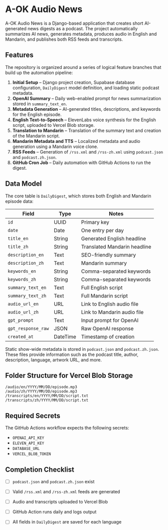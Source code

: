 # A-OK Audio News

A-OK Audio News is a Django-based application that creates short AI-generated news digests as a podcast. The project automatically summarizes AI news, generates metadata, produces audio in English and Mandarin, and publishes both RSS feeds and transcripts.

## Features

The repository is organized around a series of logical feature branches that build up the automation pipeline:

1. **Initial Setup** – Django project creation, Supabase database configuration, `DailyDigest` model definition, and loading static podcast metadata.
2. **OpenAI Summary** – Daily web-enabled prompt for news summarization stored in `summary_text_en`.
3. **Metadata Generation** – AI-generated titles, descriptions, and keywords for the English episode.
4. **English Text-to-Speech** – ElevenLabs voice synthesis for the English script, uploaded to Vercel Blob storage.
5. **Translation to Mandarin** – Translation of the summary text and creation of the Mandarin script.
6. **Mandarin Metadata and TTS** – Localized metadata and audio generation using a Mandarin voice clone.
7. **RSS Feeds** – Generation of `/rss.xml` and `/rss-zh.xml` using `podcast.json` and `podcast.zh.json`.
8. **GitHub Cron Job** – Daily automation with GitHub Actions to run the digest.

## Data Model

The core table is `DailyDigest`, which stores both English and Mandarin episode data:

| Field            | Type   | Notes                            |
| ---------------- | ------ | -------------------------------- |
| `id`             | UUID   | Primary key                      |
| `date`           | Date   | One entry per day                |
| `title_en`       | String | Generated English headline       |
| `title_zh`       | String | Translated Mandarin headline     |
| `description_en` | Text   | SEO-friendly summary             |
| `description_zh` | Text   | Mandarin summary                 |
| `keywords_en`    | String | Comma-separated keywords         |
| `keywords_zh`    | String | Comma-separated keywords         |
| `summary_text_en`| Text   | Full English script              |
| `summary_text_zh`| Text   | Full Mandarin script             |
| `audio_url_en`   | URL    | Link to English audio file       |
| `audio_url_zh`   | URL    | Link to Mandarin audio file      |
| `gpt_prompt`     | Text   | Input prompt for OpenAI          |
| `gpt_response_raw`| JSON  | Raw OpenAI response              |
| `created_at`     | DateTime | Timestamp of creation          |

Static show-wide metadata is stored in `podcast.json` and `podcast.zh.json`. These files provide information such as the podcast title, author, description, language, artwork URL, and more.

## Folder Structure for Vercel Blob Storage

```
/audio/en/YYYY/MM/DD/episode.mp3
/audio/zh/YYYY/MM/DD/episode.mp3
/transcripts/en/YYYY/MM/DD/script.txt
/transcripts/zh/YYYY/MM/DD/script.txt
```

## Required Secrets

The GitHub Actions workflow expects the following secrets:

- `OPENAI_API_KEY`
- `ELEVEN_API_KEY`
- `DATABASE_URL`
- `VERCEL_BLOB_TOKEN`

## Completion Checklist

- [ ] `podcast.json` and `podcast.zh.json` exist
- [ ] Valid `/rss.xml` and `/rss-zh.xml` feeds are generated
- [ ] Audio and transcripts uploaded to Vercel Blob
- [ ] GitHub Action runs daily and logs output
- [ ] All fields in `DailyDigest` are saved for each language

